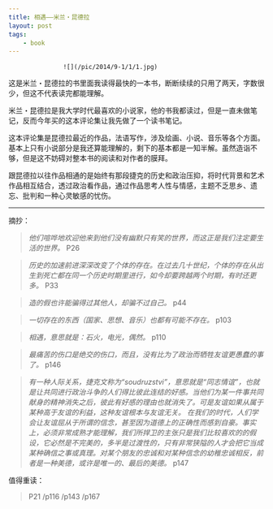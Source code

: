 ```yaml
--- 
title: 相遇——米兰・昆德拉
layout: post
tags: 
    - book
---
```

                   ![](/pic/2014/9-1/1/1.jpg)
这是米兰・昆德拉的书里面我读得最快的一本书，断断续续的只用了两天，字数很少，但这不代表读完都能理解。

米兰・昆德拉是我大学时代最喜欢的小说家，他的书我都读过，但是一直未做笔记，反而今年买的这本评论集让我先做了一个读书笔记。

这本评论集是昆德拉最近的作品，法语写作，涉及绘画、小说、音乐等各个方面。基本上只有小说部分是我还算能理解的，剩下的基本都是一知半解。虽然造诣不够，但是这不妨碍对整本书的阅读和对作者的膜拜。

跟昆德拉以往作品相通的是始终有那段捷克的历史和政治压抑，将时代背景和艺术作品相互结合，透过政治看作品，通过作品思考人性与情感，主题不乏思乡、遗忘、批判和一种心灵敏感的忧伤。

----------------------------------------------------------

摘抄：

>*他们喧哗地欢迎他来到他们没有幽默只有笑的世界，而这正是我们注定要生活的世界。*     P26

>*历史的加速前进深深改变了个体的存在。在过去几十世纪，个体的存在从出生到死亡都在同一个历史时期里进行，如今却要跨越两个时期，有时还更多。*     P33

>*造的假也许能骗得过其他人，却骗不过自己。*     p44

>*一切存在的东西（国家、思想、音乐）也都有可能不存在。*     p103

>*相遇，意思就是：石火，电光，偶然。*     p110

>*最痛苦的伤口是绝交的伤口，而且，没有比为了政治而牺牲友谊更愚蠢的事了。*     p146

>*有一种人际关系，捷克文称为“soudruzstvi”，意思就是“同志情谊”，也就是让共同进行政治斗争的人们得比彼此连结的好感。当他们为某一件事共同献身的精神消失之后，彼此有好感的理由也就消失了。可是友谊如果从属于某种高于友谊的利益，这种友谊根本与友谊无关。
在我们的时代，人们学会让友谊屈从于所谓的信念，甚至因为道德上的正确性而感到自豪。事实上，必须非常成熟才能理解，我们所捍卫的主张只是我们比较喜欢的的假设，它必然是不完美的，多半是过渡性的，只有非常狭隘的人才会把它当成某种确信之事或真理。对某个朋友的忠诚和对某种信念的幼稚忠诚相反，前者是一种美德，或许是唯一的、最后的美德。*     p147


值得重读：
>P21 /p116 /p143 /p167